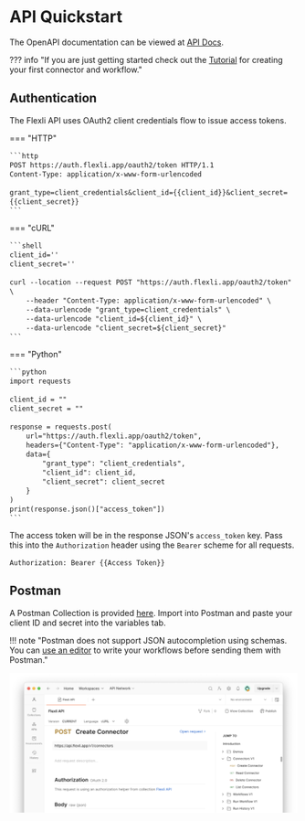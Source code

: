 # API Quickstart

The OpenAPI documentation can be viewed at [API Docs](https://brysontyrrell.github.io/flexli-engine/api).

??? info "If you are just getting started check out the [Tutorial](tutorial.md) for creating your first connector and workflow."

## Authentication

The Flexli API uses OAuth2 client credentials flow to issue access tokens.

=== "HTTP"

    ```http
    POST https://auth.flexli.app/oauth2/token HTTP/1.1
    Content-Type: application/x-www-form-urlencoded
    
    grant_type=client_credentials&client_id={{client_id}}&client_secret={{client_secret}}
    ```

=== "cURL"

    ```shell
    client_id=''
    client_secret=''
    
    curl --location --request POST "https://auth.flexli.app/oauth2/token" \
        --header "Content-Type: application/x-www-form-urlencoded" \
        --data-urlencode "grant_type=client_credentials" \
        --data-urlencode "client_id=${client_id}" \
        --data-urlencode "client_secret=${client_secret}"
    ```

=== "Python"

    ```python
    import requests

    client_id = ""
    client_secret = ""
    
    response = requests.post(
        url="https://auth.flexli.app/oauth2/token",
        headers={"Content-Type": "application/x-www-form-urlencoded"},
        data={
            "grant_type": "client_credentials",
            "client_id": client_id,
            "client_secret": client_secret
        }
    )
    print(response.json()["access_token"])
    ```

The access token will be in the response JSON's `access_token` key. Pass this into the `Authorization` header using the `Bearer` scheme for all requests.

```text
Authorization: Bearer {{Access Token}}
```

## Postman

A Postman Collection is provided [here](https://github.com/brysontyrrell/flexli-engine/blob/main/resources/postman/Flexli%20API.postman_collection.json). Import into Postman and paste your client ID and secret into the variables tab.

!!! note "Postman does not support JSON autocompletion using schemas. You can [use an editor](./authoring/editors.md) to write your workflows before sending them with Postman."

![Postman](./images/postman.png)
